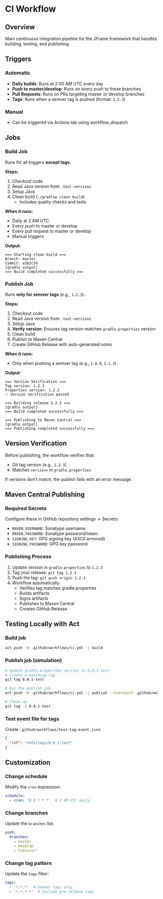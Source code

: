# CI Workflow

## Overview
Main continuous integration pipeline for the JFrame framework that handles building, testing, and publishing.

## Triggers

### Automatic
- **Daily builds**: Runs at 2:00 AM UTC every day
- **Push to master/develop**: Runs on every push to these branches
- **Pull Requests**: Runs on PRs targeting master or develop branches
- **Tags**: Runs when a semver tag is pushed (format: `1.2.3`)

### Manual
- Can be triggered via Actions tab using workflow_dispatch

## Jobs

### Build Job
Runs for all triggers **except tags**.

**Steps:**
1. Checkout code
2. Read Java version from `.tool-versions`
3. Setup Java
4. Clean build (`./gradlew clean build`)
   - Includes quality checks and tests

**When it runs:**
- Daily at 2 AM UTC
- Every push to master or develop
- Every pull request to master or develop
- Manual triggers

**Output:**
```
=== Starting clean build ===
Branch: master
Commit: a1b2c3d
[gradle output]
=== Build completed successfully ===
```

### Publish Job
Runs **only for semver tags** (e.g., `1.2.3`).

**Steps:**
1. Checkout code
2. Read Java version from `.tool-versions`
3. Setup Java
4. **Verify version**: Ensures tag version matches `gradle.properties` version
5. Clean build
6. Publish to Maven Central
7. Create GitHub Release with auto-generated notes

**When it runs:**
- Only when pushing a semver tag (e.g., `1.0.0`, `2.1.3`)

**Output:**
```
=== Version Verification ===
Tag version: 1.2.3
Properties version: 1.2.3
✅ Version verification passed

=== Building release 1.2.3 ===
[gradle output]
=== Build completed successfully ===

=== Publishing to Maven Central ===
[gradle output]
=== Publishing completed successfully ===
```

## Version Verification

Before publishing, the workflow verifies that:
- Git tag version (e.g., `1.2.3`)
- Matches `version=` in `gradle.properties`

If versions don't match, the publish fails with an error message.

## Maven Central Publishing

### Required Secrets
Configure these in GitHub repository settings → Secrets:

- `MAVEN_USERNAME`: Sonatype username
- `MAVEN_PASSWORD`: Sonatype password/token
- `SIGNING_KEY`: GPG signing key (ASCII armored)
- `SIGNING_PASSWORD`: GPG key password

### Publishing Process
1. Update version in `gradle.properties` to `1.2.3`
2. Tag your release: `git tag 1.2.3`
3. Push the tag: `git push origin 1.2.3`
4. Workflow automatically:
   - Verifies tag matches gradle.properties
   - Builds artifacts
   - Signs artifacts
   - Publishes to Maven Central
   - Creates GitHub Release

## Testing Locally with Act

### Build job
```bash
act push -W .github/workflows/ci.yml -j build
```

### Publish job (simulation)
```bash
# Update gradle.properties version to 0.0.1-test
# Create a matching tag
git tag 0.0.1-test

# Run the publish job
act push -W .github/workflows/ci.yml -j publish --eventpath .github/workflows/test-tag-event.json

# Clean up
git tag -d 0.0.1-test
```

### Test event file for tags
Create `.github/workflows/test-tag-event.json`:
```json
{
  "ref": "refs/tags/0.0.1-test"
}
```

## Customization

### Change schedule
Modify the `cron` expression:
```yaml
schedule:
  - cron: '0 2 * * *'  # 2 AM UTC daily
```

### Change branches
Update the `branches` list:
```yaml
push:
  branches:
    - master
    - develop
    - feature/*
```

### Change tag pattern
Update the `tags` filter:
```yaml
tags:
  - '*.*.*'  # Semver tags only
  - '*.*.*-*'  # Include pre-release tags
```